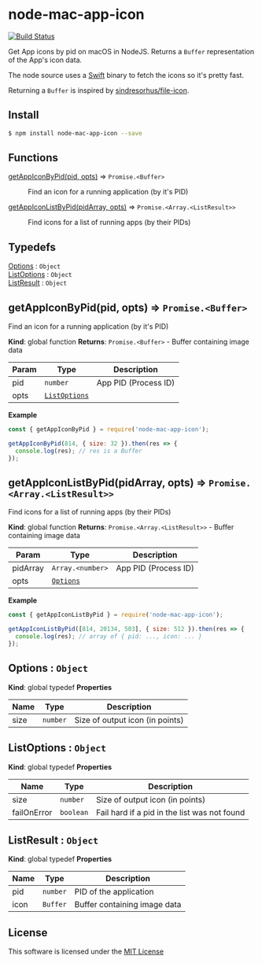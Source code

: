 # node-mac-app-icon

[![Build Status](https://travis-ci.org/sallar/node-mac-app-icon.svg?branch=master)](https://travis-ci.org/sallar/node-mac-app-icon)

Get App icons by pid on macOS in NodeJS. Returns a `Buffer` representation of the App's icon data.

The node source uses a [Swift](https://github.com/sallar/GetAppIcon) binary to fetch the icons so it's pretty fast.

Returning a `Buffer` is inspired by [sindresorhus/file-icon](https://github.com/sindresorhus/file-icon).

## Install

```sh
$ npm install node-mac-app-icon --save
```

## Functions

<dl>
<dt><a href="#getAppIconByPid">getAppIconByPid(pid, opts)</a> ⇒ <code>Promise.&lt;Buffer&gt;</code></dt>
<dd><p>Find an icon for a running application (by it&#39;s PID)</p>
</dd>
<dt><a href="#getAppIconListByPid">getAppIconListByPid(pidArray, opts)</a> ⇒ <code>Promise.&lt;Array.&lt;ListResult&gt;&gt;</code></dt>
<dd><p>Find icons for a list of running apps (by their PIDs)</p>
</dd>
</dl>

## Typedefs

<dl>
<dt><a href="#Options">Options</a> : <code>Object</code></dt>
<dd></dd>
<dt><a href="#ListOptions">ListOptions</a> : <code>Object</code></dt>
<dd></dd>
<dt><a href="#ListResult">ListResult</a> : <code>Object</code></dt>
<dd></dd>
</dl>

<a name="getAppIconByPid"></a>

## getAppIconByPid(pid, opts) ⇒ <code>Promise.&lt;Buffer&gt;</code>
Find an icon for a running application (by it's PID)

**Kind**: global function
**Returns**: <code>Promise.&lt;Buffer&gt;</code> - Buffer containing image data

| Param | Type | Description |
| --- | --- | --- |
| pid | <code>number</code> | App PID (Process ID) |
| opts | [<code>ListOptions</code>](#ListOptions) |  |

**Example**
```js
const { getAppIconByPid } = require('node-mac-app-icon');

getAppIconByPid(814, { size: 32 }).then(res => {
  console.log(res); // res is a Buffer
});
```
<a name="getAppIconListByPid"></a>

## getAppIconListByPid(pidArray, opts) ⇒ <code>Promise.&lt;Array.&lt;ListResult&gt;&gt;</code>
Find icons for a list of running apps (by their PIDs)

**Kind**: global function
**Returns**: <code>Promise.&lt;Array.&lt;ListResult&gt;&gt;</code> - Buffer containing image data

| Param | Type | Description |
| --- | --- | --- |
| pidArray | <code>Array.&lt;number&gt;</code> | App PID (Process ID) |
| opts | [<code>Options</code>](#Options) |  |

**Example**
```js
const { getAppIconListByPid } = require('node-mac-app-icon');

getAppIconListByPid([814, 20134, 503], { size: 512 }).then(res => {
  console.log(res); // array of { pid: ..., icon: ... }
});
```
<a name="Options"></a>

## Options : <code>Object</code>
**Kind**: global typedef
**Properties**

| Name | Type | Description |
| --- | --- | --- |
| size | <code>number</code> | Size of output icon (in points) |

<a name="ListOptions"></a>

## ListOptions : <code>Object</code>
**Kind**: global typedef
**Properties**

| Name | Type | Description |
| --- | --- | --- |
| size | <code>number</code> | Size of output icon (in points) |
| failOnError | <code>boolean</code> | Fail hard if a pid in the list was not found |

<a name="ListResult"></a>

## ListResult : <code>Object</code>
**Kind**: global typedef
**Properties**

| Name | Type | Description |
| --- | --- | --- |
| pid | <code>number</code> | PID of the application |
| icon | <code>Buffer</code> | Buffer containing image data |

## License

This software is licensed under the [MIT License](LICENSE)
